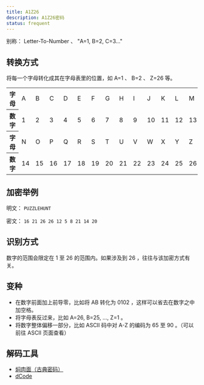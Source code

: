 ```yaml
---
title: A1Z26
description: A1Z26密码
status: frequent
---
```


别称： Letter-To-Number 、 "A=1, B=2, C=3..."

## 转换方式

将每一个字母转化成其在字母表里的位置，如 A=1 、 B=2 、 Z=26 等。

<table>
    <tr class="table-horizontal">
        <th>字母</th>
        <td>A</td>
        <td>B</td>
        <td>C</td>
        <td>D</td>
        <td>E</td>
        <td>F</td>
        <td>G</td>
        <td>H</td>
        <td>I</td>
        <td>J</td>
        <td>K</td>
        <td>L</td>
        <td>M</td>
    </tr>
    <tr class="table-horizontal">
        <th>数字</th>
        <td>1</td>
        <td>2</td>
        <td>3</td>
        <td>4</td>
        <td>5</td>
        <td>6</td>
        <td>7</td>
        <td>8</td>
        <td>9</td>
        <td>10</td>
        <td>11</td>
        <td>12</td>
        <td>13</td>
    </tr>
    <tr class="table-horizontal">
        <th>字母</th>
        <td>N</td>
        <td>O</td>
        <td>P</td>
        <td>Q</td>
        <td>R</td>
        <td>S</td>
        <td>T</td>
        <td>U</td>
        <td>V</td>
        <td>W</td>
        <td>X</td>
        <td>Y</td>
        <td>Z</td>
    </tr>
    <tr class="table-horizontal">
        <th>数字</th>
        <td>14</td>
        <td>15</td>
        <td>16</td>
        <td>17</td>
        <td>18</td>
        <td>19</td>
        <td>20</td>
        <td>21</td>
        <td>22</td>
        <td>23</td>
        <td>24</td>
        <td>25</td>
        <td>26</td>
    </tr>
</table>

## 加密举例

明文： `PUZZLEHUNT`

密文： `16 21 26 26 12 5 8 21 14 20`

## 识别方式

数字的范围会限定在 1 至 26 的范围内。如果涉及到 26 ，往往与该加密方式有关。

## 变种

- 在数字前面加上前导零，比如将 AB 转化为 0102 ，这样可以省去在数字之中加空格。
- 将字母表反过来，比如 A=26, B=25, ..., Z=1 。
- 将数字整体偏移一部分，比如 ASCII 码中对 A-Z 的编码为 65 至 90 。（可以前往 ASCII 页面查看）

## 解码工具

- [焖肉面（古典密码）](https://philippica.github.io/cipher_machine/)
- [dCode](https://www.dcode.fr/letter-number-cipher)
